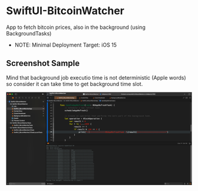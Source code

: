 # SwiftUI-BitcoinWatcher
App to fetch bitcoin prices, also in the background (using BackgroundTasks)

* NOTE: Minimal Deployment Target: iOS 15

## Screenshot Sample
Mind that background job executio time is not deterministic (Apple words) so consider it can take time to get background time slot.

![Login](/output.png)
